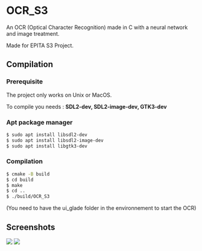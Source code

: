 # OCR_S3

An OCR (Optical Character Recognition) made in C with a neural network and image treatment.

Made for EPITA S3 Project.

## Compilation
### Prerequisite

The project only works on Unix or MacOS.

To compile you needs : **SDL2-dev, SDL2-image-dev, GTK3-dev**

### Apt package manager

```sh
$ sudo apt install libsdl2-dev
$ sudo apt install libsdl2-image-dev
$ sudo apt install libgtk3-dev
```

### Compilation
```sh
$ cmake -B build
$ cd build
$ make
$ cd ..
$ ./build/OCR_S3
```

(You need to have the ui_glade folder in the environnement to start the OCR)

## Screenshots

![](https://i.ibb.co/dLVNRH1/Capture-d-cran-du-2022-02-10-13-09-56.png)
![](https://i.ibb.co/72N4TL6/Capture-d-cran-du-2022-02-10-13-10-10.png)

